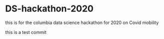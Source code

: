 # DS-hackathon-2020
this is for the columbia data science hackathon for 2020 on Covid mobility

this is a test commit
